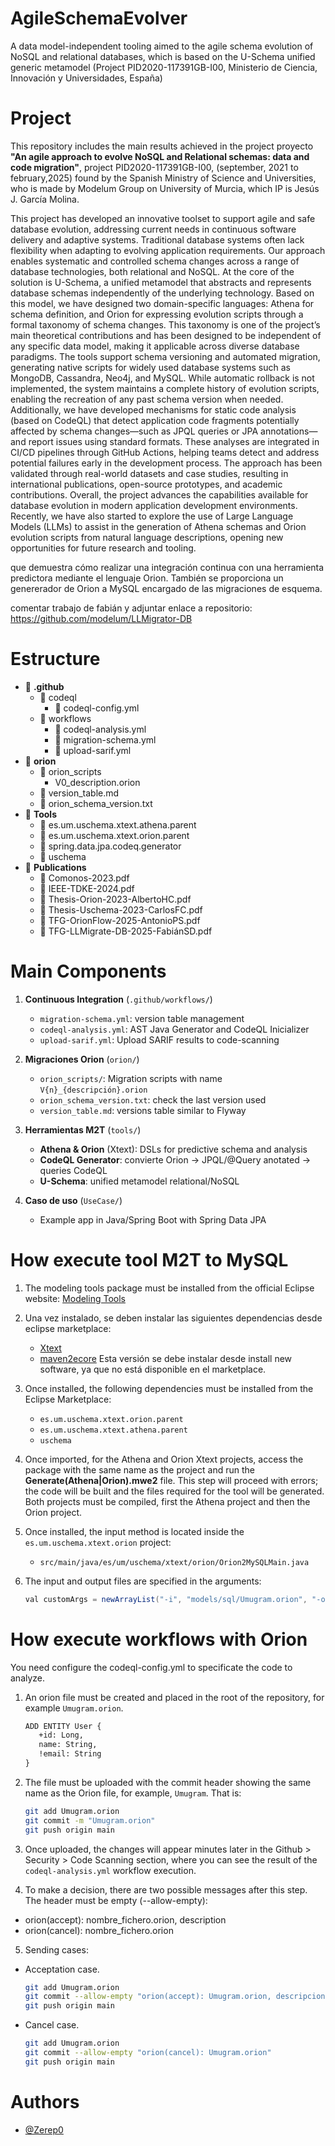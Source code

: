 # AgileSchemaEvolver
A data model-independent tooling aimed to the agile schema evolution of NoSQL and relational databases, which is based on the U-Schema unified generic metamodel (Project PID2020-117391GB-I00, Ministerio de Ciencia, Innovación y Universidades, España)

# Project

This repository includes the main results achieved in the project proyecto **"An agile approach to evolve NoSQL and Relational schemas: data and code migration"**, project PID2020-117391GB-I00, (september, 2021 to february,2025) found by the Spanish Ministry of Science and Universities, who is made by Modelum Group on University of Murcia, which IP is Jesús J. García Molina.

This project has developed an innovative toolset to support agile and safe database evolution, addressing current needs in continuous software delivery and adaptive systems. Traditional database systems often lack flexibility when adapting to evolving application requirements. Our approach enables systematic and controlled schema changes across a range of database technologies, both relational and NoSQL.
     At the core of the solution is U-Schema, a unified metamodel that abstracts and represents database schemas independently of the underlying technology. Based on this model, we have designed two domain-specific languages: Athena for schema definition, and Orion for expressing evolution scripts through a formal taxonomy of schema changes. This taxonomy is one of the project’s main theoretical contributions and has been designed to be independent of any specific data model, making it applicable across diverse database paradigms.
     The tools support schema versioning and automated migration, generating native scripts for widely used database systems such as MongoDB, Cassandra, Neo4j, and MySQL. While automatic rollback is not implemented, the system maintains a complete history of evolution scripts, enabling the recreation of any past schema version when needed.
     Additionally, we have developed mechanisms for static code analysis (based on CodeQL) that detect application code fragments potentially affected by schema changes—such as JPQL queries or JPA annotations—and report issues using standard formats. These analyses are integrated in CI/CD pipelines through GitHub Actions, helping teams detect and address potential failures early in the development process.
     The approach has been validated through real-world datasets and case studies, resulting in international publications, open-source prototypes, and academic contributions. Overall, the project advances the capabilities available for database evolution in modern application development environments.
     Recently, we have also started to explore the use of Large Language Models (LLMs) to assist in the generation of Athena schemas and Orion evolution scripts from natural language descriptions, opening new opportunities for future research and tooling.


que demuestra cómo realizar una integración continua con una herramienta predictora mediante el lenguaje Orion. También se proporciona 
un genererador de Orion a MySQL encargado de las migraciones de esquema.

comentar trabajo de fabián y adjuntar enlace a repositorio: https://github.com/modelum/LLMigrator-DB

# Estructure 

- 📁 **.github**
  - 📁 codeql
    - 📄 codeql-config.yml
  - 📁 workflows
    - 📄 codeql-analysis.yml
    - 📄 migration-schema.yml
    - 📄 upload-sarif.yml
- 📁 **orion**
  - 📁 orion_scripts
    - V0_description.orion
  - 📄 version_table.md
  - 📄 orion_schema_version.txt
- 📁 **Tools**
  - 📁 es.um.uschema.xtext.athena.parent
  - 📁 es.um.uschema.xtext.orion.parent
  - 📁 spring.data.jpa.codeq.generator
  - 📁 uschema
- 📁 **Publications**
  - 📄 Comonos-2023.pdf
  - 📄 IEEE-TDKE-2024.pdf
  - 📄 Thesis-Orion-2023-AlbertoHC.pdf
  - 📄 Thesis-Uschema-2023-CarlosFC.pdf
  - 📄 TFG-OrionFlow-2025-AntonioPS.pdf
  - 📄 TFG-LLMigrate-DB-2025-FabiánSD.pdf

# Main Components

1. **Continuous Integration** (`.github/workflows/`)  
   - `migration-schema.yml`: version table management
   - `codeql-analysis.yml`: AST Java Generator and CodeQL Inicializer  
   - `upload-sarif.yml`: Upload SARIF results to code-scanning

2. **Migraciones Orion** (`orion/`)  
   - `orion_scripts/`: Migration scripts with name `V{n}_{descripción}.orion`  
   - `orion_schema_version.txt`: check the last version used
   - `version_table.md`: versions table similar to Flyway

3. **Herramientas M2T** (`tools/`)  
   - **Athena & Orion** (Xtext): DSLs for predictive schema and analysis
   - **CodeQL Generator**: convierte Orion → JPQL/@Query anotated → queries CodeQL  
   - **U-Schema**: unified metamodel relational/NoSQL  

4. **Caso de uso** (`UseCase/`)  
   - Example app in Java/Spring Boot with Spring Data JPA

# How execute tool M2T to MySQL

1. The modeling tools package must be installed from the official Eclipse website: [Modeling Tools](https://www.eclipse.org/downloads/packages/release/2024-12/r/eclipse-modeling-tools) 

2. Una vez instalado, se deben instalar las siguientes dependencias desde eclipse marketplace:
   - [Xtext](https://marketplace.eclipse.org/content/xtext)
   - [maven2ecore](https://download.eclipse.org/technology/m2e/releases/2.8.0) Esta versión se debe instalar desde install new software, ya que no está disponible en el marketplace.

3. Once installed, the following dependencies must be installed from the Eclipse Marketplace:
   - `es.um.uschema.xtext.orion.parent` 
   - `es.um.uschema.xtext.athena.parent`
   - `uschema`

4. Once imported, for the Athena and Orion Xtext projects, access the package with the same name as the project and run the **Generate(Athena|Orion).mwe2** file. This step will proceed with errors; the code will be built and the files required for the tool will be generated. Both projects must be compiled, first the Athena project and then the Orion project.

5. Once installed, the input method is located inside the `es.um.uschema.xtext.orion` project:
   - `src/main/java/es/um/uschema/xtext/orion/Orion2MySQLMain.java`

6. The input and output files are specified in the arguments:
   ```java
   val customArgs = newArrayList("-i", "models/sql/Umugram.orion", "-o", "models/sql/code-generated")
   ```

# How execute workflows with Orion 
You need configure the codeql-config.yml to specificate the code to analyze.

1. An orion file must be created and placed in the root of the repository, for example `Umugram.orion`.
   ```txt
   ADD ENTITY User {
      +id: Long,
      name: String,
      !email: String
   }
   ```
2. The file must be uploaded with the commit header showing the same name as the Orion file, for example, `Umugram`. That is:
   ```bash
   git add Umugram.orion
   git commit -m "Umugram.orion"
   git push origin main
   ```
3. Once uploaded, the changes will appear minutes later in the Github > Security > Code Scanning section, where you can see the result of the `codeql-analysis.yml` workflow execution.

4. To make a decision, there are two possible messages after this step. The header must be empty (--allow-empty):
- orion(accept): nombre_fichero.orion, description
- orion(cancel): nombre_fichero.orion

5. Sending cases: 
- Acceptation case. 
   ```bash
   git add Umugram.orion
   git commit --allow-empty "orion(accept): Umugram.orion, descripcion"
   git push origin main
   ```
- Cancel case.
   ```bash
   git add Umugram.orion
   git commit --allow-empty "orion(cancel): Umugram.orion"
   git push origin main
   ```

# Authors

- [@Zerep0](https://www.github.com/Zerep0)



